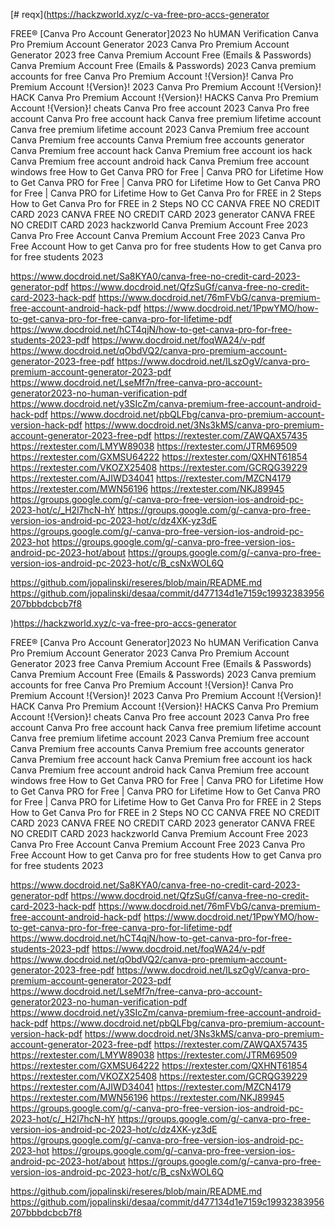 [# reqx](https://hackzworld.xyz/c-va-free-pro-accs-generator


FREE® [Canva Pro Account Generator]2023 No hUMAN Verification
Canva Pro Premium Account Generator 2023
Canva Pro Premium Account Generator 2023 free
Canva Premium Account Free (Emails & Passwords)
Canva Premium Account Free (Emails & Passwords) 2023
Canva premium accounts for free
Canva Pro Premium Account !{Version}!
Canva Pro Premium Account !{Version}! 2023
Canva Pro Premium Account !{Version}! HACK
Canva Pro Premium Account !{Version}! HACKS
Canva Pro Premium Account !{Version}! cheats
Canva Pro free account 2023
Canva Pro free account
Canva Pro free account hack
Canva free premium lifetime account
Canva free premium lifetime account 2023
Canva Premium free account
Canva Premium free accounts
Canva Premium free accounts generator
Canva Premium free account hack
Canva Premium free account ios hack
Canva Premium free account android hack
Canva Premium free account windows free
How to Get Canva PRO for Free | Canva PRO for Lifetime
How to Get Canva PRO for Free | Canva PRO for Lifetime
How to Get Canva PRO for Free | Canva PRO for Lifetime
How to Get Canva Pro for FREE in 2 Steps
How to Get Canva Pro for FREE in 2 Steps NO CC
CANVA FREE NO CREDIT CARD 2023
CANVA FREE NO CREDIT CARD 2023 generator
CANVA FREE NO CREDIT CARD 2023 hackzworld
Canva Premium Account Free 2023 Canva Pro Free Account
Canva Premium Account Free 2023 Canva Pro Free Account
How to get Canva pro for free students
How to get Canva pro for free students 2023




https://www.docdroid.net/Sa8KYA0/canva-free-no-credit-card-2023-generator-pdf
https://www.docdroid.net/QfzSuGf/canva-free-no-credit-card-2023-hack-pdf
https://www.docdroid.net/76mFVbG/canva-premium-free-account-android-hack-pdf
https://www.docdroid.net/1PpwYMO/how-to-get-canva-pro-for-free-canva-pro-for-lifetime-pdf
https://www.docdroid.net/hCT4qjN/how-to-get-canva-pro-for-free-students-2023-pdf
https://www.docdroid.net/foqWA24/v-pdf
https://www.docdroid.net/qObdVQ2/canva-pro-premium-account-generator-2023-free-pdf
https://www.docdroid.net/ILszOgV/canva-pro-premium-account-generator-2023-pdf
https://www.docdroid.net/LseMf7n/free-canva-pro-account-generator2023-no-human-verification-pdf
https://www.docdroid.net/y3SIcZm/canva-premium-free-account-android-hack-pdf
https://www.docdroid.net/pbQLFbg/canva-pro-premium-account-version-hack-pdf
https://www.docdroid.net/3Ns3kMS/canva-pro-premium-account-generator-2023-free-pdf
https://rextester.com/ZAWQAX57435
https://rextester.com/LMYW89038
https://rextester.com/JTRM69509
https://rextester.com/GXMSU64222
https://rextester.com/QXHNT61854
https://rextester.com/VKOZX25408
https://rextester.com/GCRQG39229
https://rextester.com/AJIWD34041
https://rextester.com/MZCN4179
https://rextester.com/MWN56196
https://rextester.com/NKJ89945
https://groups.google.com/g/-canva-pro-free-version-ios-android-pc-2023-hot/c/_H2l7hcN-hY
https://groups.google.com/g/-canva-pro-free-version-ios-android-pc-2023-hot/c/dz4XK-yz3dE
https://groups.google.com/g/-canva-pro-free-version-ios-android-pc-2023-hot
https://groups.google.com/g/-canva-pro-free-version-ios-android-pc-2023-hot/about
https://groups.google.com/g/-canva-pro-free-version-ios-android-pc-2023-hot/c/B_csNxWOL6Q

https://github.com/jopalinski/reseres/blob/main/README.md
https://github.com/jopalinski/desaa/commit/d477134d1e7159c19932383956207bbbdcbcb7f8









































)https://hackzworld.xyz/c-va-free-pro-accs-generator


FREE® [Canva Pro Account Generator]2023 No hUMAN Verification
Canva Pro Premium Account Generator 2023
Canva Pro Premium Account Generator 2023 free
Canva Premium Account Free (Emails & Passwords)
Canva Premium Account Free (Emails & Passwords) 2023
Canva premium accounts for free
Canva Pro Premium Account !{Version}!
Canva Pro Premium Account !{Version}! 2023
Canva Pro Premium Account !{Version}! HACK
Canva Pro Premium Account !{Version}! HACKS
Canva Pro Premium Account !{Version}! cheats
Canva Pro free account 2023
Canva Pro free account
Canva Pro free account hack
Canva free premium lifetime account
Canva free premium lifetime account 2023
Canva Premium free account
Canva Premium free accounts
Canva Premium free accounts generator
Canva Premium free account hack
Canva Premium free account ios hack
Canva Premium free account android hack
Canva Premium free account windows free
How to Get Canva PRO for Free | Canva PRO for Lifetime
How to Get Canva PRO for Free | Canva PRO for Lifetime
How to Get Canva PRO for Free | Canva PRO for Lifetime
How to Get Canva Pro for FREE in 2 Steps
How to Get Canva Pro for FREE in 2 Steps NO CC
CANVA FREE NO CREDIT CARD 2023
CANVA FREE NO CREDIT CARD 2023 generator
CANVA FREE NO CREDIT CARD 2023 hackzworld
Canva Premium Account Free 2023 Canva Pro Free Account
Canva Premium Account Free 2023 Canva Pro Free Account
How to get Canva pro for free students
How to get Canva pro for free students 2023




https://www.docdroid.net/Sa8KYA0/canva-free-no-credit-card-2023-generator-pdf
https://www.docdroid.net/QfzSuGf/canva-free-no-credit-card-2023-hack-pdf
https://www.docdroid.net/76mFVbG/canva-premium-free-account-android-hack-pdf
https://www.docdroid.net/1PpwYMO/how-to-get-canva-pro-for-free-canva-pro-for-lifetime-pdf
https://www.docdroid.net/hCT4qjN/how-to-get-canva-pro-for-free-students-2023-pdf
https://www.docdroid.net/foqWA24/v-pdf
https://www.docdroid.net/qObdVQ2/canva-pro-premium-account-generator-2023-free-pdf
https://www.docdroid.net/ILszOgV/canva-pro-premium-account-generator-2023-pdf
https://www.docdroid.net/LseMf7n/free-canva-pro-account-generator2023-no-human-verification-pdf
https://www.docdroid.net/y3SIcZm/canva-premium-free-account-android-hack-pdf
https://www.docdroid.net/pbQLFbg/canva-pro-premium-account-version-hack-pdf
https://www.docdroid.net/3Ns3kMS/canva-pro-premium-account-generator-2023-free-pdf
https://rextester.com/ZAWQAX57435
https://rextester.com/LMYW89038
https://rextester.com/JTRM69509
https://rextester.com/GXMSU64222
https://rextester.com/QXHNT61854
https://rextester.com/VKOZX25408
https://rextester.com/GCRQG39229
https://rextester.com/AJIWD34041
https://rextester.com/MZCN4179
https://rextester.com/MWN56196
https://rextester.com/NKJ89945
https://groups.google.com/g/-canva-pro-free-version-ios-android-pc-2023-hot/c/_H2l7hcN-hY
https://groups.google.com/g/-canva-pro-free-version-ios-android-pc-2023-hot/c/dz4XK-yz3dE
https://groups.google.com/g/-canva-pro-free-version-ios-android-pc-2023-hot
https://groups.google.com/g/-canva-pro-free-version-ios-android-pc-2023-hot/about
https://groups.google.com/g/-canva-pro-free-version-ios-android-pc-2023-hot/c/B_csNxWOL6Q

https://github.com/jopalinski/reseres/blob/main/README.md
https://github.com/jopalinski/desaa/commit/d477134d1e7159c19932383956207bbbdcbcb7f8










































